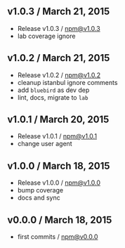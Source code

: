 

## v1.0.3 / March 21, 2015
- Release v1.0.3 / npm@v1.0.3
- lab coverage ignore

## v1.0.2 / March 21, 2015
- Release v1.0.2 / npm@v1.0.2
- cleanup istanbul ignore comments
- add `bluebird` as dev dep
- lint, docs, migrate to `lab`

## v1.0.1 / March 20, 2015
- Release v1.0.1 / npm@v1.0.1
- change user agent

## v1.0.0 / March 18, 2015
- Release v1.0.0 / npm@v1.0.0
- bump coverage
- docs and sync

## v0.0.0 / March 18, 2015
- first commits / npm@v0.0.0